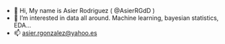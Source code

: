 - 👋 Hi, My name is Asier Rodriguez ( @AsierRGdD )
- 👀 I’m interested in data all around. Machine learning, bayesian statistics, EDA...
- 📫 asier.rgonzalez@yahoo.es

<!---
AsierRGdD/AsierRGdD is a ✨ special ✨ repository because its `README.md` (this file) appears on your GitHub profile.
You can click the Preview link to take a look at your changes.
--->
